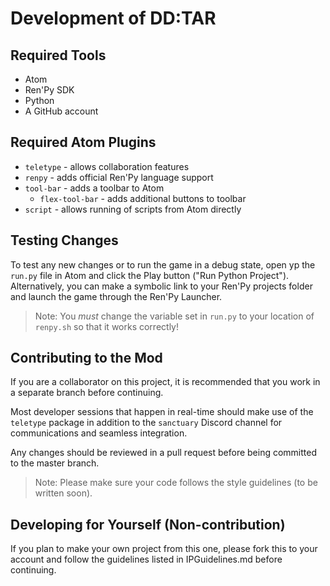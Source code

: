 # Development of DD:TAR

## Required Tools
* Atom
* Ren'Py SDK
* Python
* A GitHub account

## Required Atom Plugins
* `teletype` - allows collaboration features
* `renpy` - adds official Ren'Py language support
* `tool-bar` - adds a toolbar to Atom
  * `flex-tool-bar` - adds additional buttons to toolbar
* `script` - allows running of scripts from Atom directly

## Testing Changes
To test any new changes or to run the game in a debug state, open yp the `run.py` file in Atom and click the Play button ("Run Python Project"). Alternatively, you can make a symbolic link to your Ren'Py projects folder and launch the game through the Ren'Py Launcher.

> Note: You _must_ change the variable set in `run.py` to your location of `renpy.sh` so that it works correctly!

## Contributing to the Mod
If you are a collaborator on this project, it is recommended that you work in a separate branch before continuing.

Most developer sessions that happen in real-time should make use of the `teletype` package in addition to the `sanctuary` Discord channel for communications and seamless integration.

Any changes should be reviewed in a pull request before being committed to the master branch.

> Note: Please make sure your code follows the style guidelines (to be written soon).

## Developing for Yourself (Non-contribution)
If you plan to make your own project from this one, please fork this to your account and follow the guidelines listed in IPGuidelines.md before continuing.
